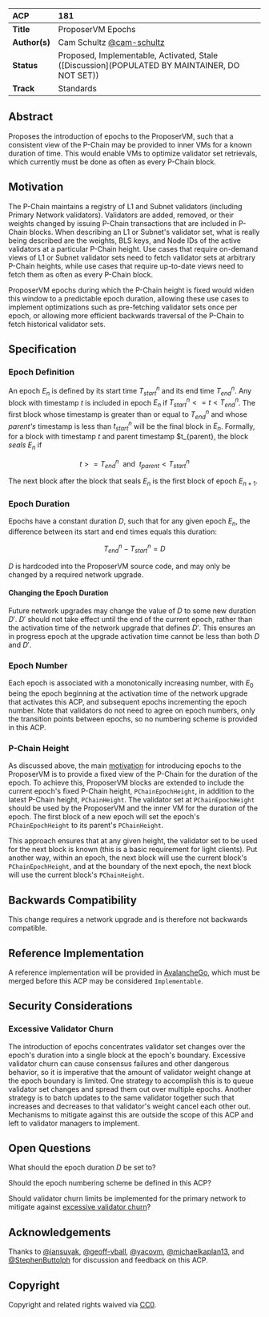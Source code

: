 | ACP | 181 |
| :--- | :--- |
| **Title** | ProposerVM Epochs |
| **Author(s)** | Cam Schultz [@cam-schultz](https://github.com/cam-schultz) |
| **Status** | Proposed, Implementable, Activated, Stale ([Discussion](POPULATED BY MAINTAINER, DO NOT SET)) |
| **Track** | Standards |

## Abstract

Proposes the introduction of epochs to the ProposerVM, such that a consistent view of the P-Chain may be provided to inner VMs for a known duration of time. This would enable VMs to optimize validator set retrievals, which currently must be done as often as every P-Chain block.

## Motivation

The P-Chain maintains a registry of L1 and Subnet validators (including Primary Network validators). Validators are added, removed, or their weights changed by issuing P-Chain transactions that are included in P-Chain blocks. When describing an L1 or Subnet's validator set, what is really being described are the weights, BLS keys, and Node IDs of the active validators at a particular P-Chain height. Use cases that require on-demand views of L1 or Subnet validator sets need to fetch validator sets at arbitrary P-Chain heights, while use cases that require up-to-date views need to fetch them as often as every P-Chain block.

ProposerVM epochs during which the P-Chain height is fixed would widen this window to a predictable epoch duration, allowing these use cases to implement optimizations such as pre-fetching validator sets once per epoch, or allowing more efficient backwards traversal of the P-Chain to fetch historical validator sets.

## Specification

### Epoch Definition

An epoch $E_n$ is defined by its start time $T_{start}^n$ and its end time $T_{end}^n$. Any block with timestamp $t$ is included in epoch $E_n$ if $T_{start}^n <= t < T_{end}^n$. The first block whose timestamp is greater than or equal to $T_{end}^n$ and whose *parent's* timestamp is less than $t_{start}^n$ will be the final block in $E_n$. Formally, for a block with timestamp $t$ and parent timestamp $t_{parent}, the block *seals* $E_n$ if 

$$
t >= T_{end}^n \: \text{ and } \: t_{parent} < T_{start}^n
$$

The next block after the block that seals $E_n$ is the first block of epoch $E_{n+1}$.

### Epoch Duration

Epochs have a constant duration $D$, such that for any given epoch $E_n$, the difference between its start and end times equals this duration: 

$$
T_{end}^n - T_{start}^n = D
$$ 

$D$ is hardcoded into the ProposerVM source code, and may only be changed by a required network upgrade.

#### Changing the Epoch Duration

Future network upgrades may change the value of $D$ to some new duration $D'$. $D'$ should not take effect until the end of the current epoch, rather than the activation time of the network upgrade that defines $D'$. This ensures an in progress epoch at the upgrade activation time cannot be less than both $D$ and $D'$.

### Epoch Number

Each epoch is associated with a monotonically increasing number, with $E_0$ being the epoch beginning at the activation time of the network upgrade that activates this ACP, and subsequent epochs incrementing the epoch number. Note that validators do not need to agree on epoch numbers, only the transition points between epochs, so no numbering scheme is provided in this ACP.

### P-Chain Height

As discussed above, the main [motivation](#motivation) for introducing epochs to the ProposerVM is to provide a fixed view of the P-Chain for the duration of the epoch. To achieve this, ProposerVM blocks are extended to include the current epoch's fixed P-Chain height, `PChainEpochHeight`, in addition to the latest P-Chain height, `PChainHeight`. The validator set at `PChainEpochHeight` should be used by the ProposerVM and the inner VM for the duration of the epoch. The first block of a new epoch will set the epoch's `PChainEpochHeight` to its parent's `PChainHeight`.

This approach ensures that at any given height, the validator set to be used for the next block is known (this is a basic requirement for light clients). Put another way, within an epoch, the next block will use the current block's `PChainEpochHeight`, and at the boundary of the next epoch, the next block will use the current block's `PChainHeight`.

## Backwards Compatibility

This change requires a network upgrade and is therefore not backwards compatible.

## Reference Implementation

A reference implementation will be provided in [AvalancheGo](https://github.com/ava-labs/avalanchego), which must be merged before this ACP may be considered `Implementable`.

## Security Considerations

### Excessive Validator Churn

The introduction of epochs concentrates validator set changes over the epoch's duration into a single block at the epoch's boundary. Excessive validator churn can cause consensus failures and other dangerous behavior, so it is imperative that the amount of validator weight change at the epoch boundary is limited. One strategy to accomplish this is to queue validator set changes and spread them out over multiple epochs. Another strategy is to batch updates to the same validator together such that increases and decreases to that validator's weight cancel each other out. Mechanisms to mitigate against this are outside the scope of this ACP and left to validator managers to implement. 

## Open Questions

What should the epoch duration $D$ be set to?

Should the epoch numbering scheme be defined in this ACP?

Should validator churn limits be implemented for the primary network to mitigate against [excessive validator churn](#excessive-validator-churn)?

## Acknowledgements

Thanks to [@iansuvak](https://github.com/iansuvak),  [@geoff-vball](https://github.com/geoff-vball), [@yacovm](https://github.com/yacovm), [@michaelkaplan13](https://github.com/michaelkaplan13), and [@StephenButtolph](https://github.com/StephenButtolph) for discussion and feedback on this ACP.

## Copyright

Copyright and related rights waived via [CC0](https://creativecommons.org/publicdomain/zero/1.0/).
